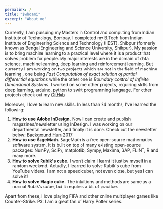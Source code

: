 ```yaml
---
permalink: /
title: "$whoami"
excerpt: "About me"
---
```


Currently, I am pursuing my Masters in Control and computing from Indian
Institute of Technology, Bombay. I completed my B.Tech from Indian Institute of
Engineering Science and Technology (IIEST), Shibpur (formerly known as Bengal
Engineering and Science University, Shibpur). My passion is to bring machine learning to a practical level where it is a product that solves problem for people.
My major interests are in the domain of data science, machine learning, deep learning and reinforcement learning. But currently I am working on two projects which are not in the field of machine learning
, one being *Fast Computation of exact solution of partial differential equations* while the other one is *Boundary control of Infinite Dimensional Systems*.
I worked on some other projects, requiring skills from deep learning, arduino, python to swift programming language.
For other projects check out my [GitHub]("https://github.com/ayansengupta17/")

Moreover, I love to learn new skills. In less than 24 months, I’ve learned the following:
1. **How to use Adobe InDesign.** Now I can create and publish magazines/newsletter using InDesign. I was working on our departmental newsletter, and finally it is done. Check out the newsletter below:
[Background Hum 2017]("https://issuu.com/ayansengupta17/docs/bh_final")
2. **How to use SageMath.** SageMath is a free open-source mathematics software system. It is built on top of many existing open-source packages: NumPy, SciPy, matplotlib, Sympy, Maxima, GAP, FLINT, R and many more.
3. **How to solve Rubik's cube.** I won't claim I learnt it just by myself in a random weekend. Actually, I learned to solve Rubik's cube from YouTube videos. I am not a speed cuber, not even close, but yes I can solve it!
4. **How to solve Magic cube.** The intuitions and methods are same as a normal Rubik's cube, but it requires a bit of practice.

Apart from these, I love playing FIFA and other online multiplayer games like Counter-Strike.
PS: I am a great fan of Harry Potter series.

